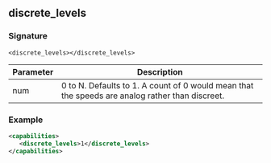 ## discrete\_levels


### Signature

`<discrete_levels></discrete_levels>`


| Parameter | Description |
| --- | --- |
| num | 0 to N. Defaults to 1. A count of 0 would mean that the speeds are analog rather than discreet. |


### Example

```xml
<capabilities>
   <discrete_levels>1</discrete_levels>
</capabilities>
```


